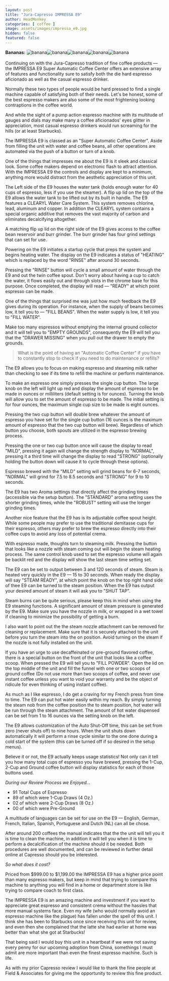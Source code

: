 ```yaml
---
layout: post
title: "Jura-Capresso IMPRESSA E9"
author: HeadMonkey
categories: [ coffee ]
image: assets/images/impressa_e9.jpg
hidden: false
featured: false
---
```

**Bananas:** ![banana]({{site.baseurl}}/assets/images/banana.png)![banana]({{site.baseurl}}/assets/images/banana.png)![banana]({{site.baseurl}}/assets/images/banana.png)![banana]({{site.baseurl}}/assets/images/banana.png)![banana]({{site.baseurl}}/assets/images/banana.png)<br><br>Continuing on with the Jura-Capresso tradition of fine coffee products — the IMPRESSA E9 Super Automatic Coffee Center offers an extensive array of features and functionality sure to satisfy both the die hard espresso aficionado as well as the casual espresso drinker.

Normally these two types of people would be hard pressed to find a single machine capable of satisfying both of their needs. Let's be honest, some of the best espresso makers are also some of the most frightening looking contraptions in the coffee world.

And while the sight of a pump action espresso machine with its multitude of gauges and dials may make many a coffee aficionados' eyes glitter in appreciation, most casual espresso drinkers would run screaming for the hills (or at least Starbucks).

The IMPRESSA E9 is classed as an "Super Automatic Coffee Center". Aside from filling the unit with water and coffee beans, all other operations are automated via the push of a button or turn of a knob.

One of the things that impresses me about the E9 is it sleek and classical look. Some coffee makers depend on electronic flash to attract attention. With the IMPRESSA E9 the controls and display are kept to a minimum, anything more would distract from the aesthetic appreciation of this unit.

The Left side of the E9 houses the water tank (holds enough water for 40 cups of espresso, less if you use the steamer). A flip up lid on the top of the E9 allows the water tank to be lifted out by its built in handle. The E9 features a CLEARYL Water Care System. This system removes chlorine, lead, aluminum and copper. In addition the CLEARYL system contains a special organic additive that removes the vast majority of carbon and eliminates decalcifying altogether.

A matching flip up lid on the right side of the E9 gives access to the coffee bean reservoir and burr grinder. The burr grinder has four grind settings that can set for use.

Powering on the E9 initiates a startup cycle that preps the system and begins heating water. The display on the E9 indicates a status of "HEATING" which is replaced by the word "RINSE" after around 30 seconds.

Pressing the "RINSE" button will cycle a small amount of water through the E9 and out the twin coffee spout. Don't worry about having a cup to catch the water, it flows easily out and through slots in the chrome base for this purpose. Once completed, the display will read — "READY" at which point espresso can be made.

One of the things that surprised me was just how much feedback the E9 gives during its operation. For instance, when the supply of beans becomes low, it tell you to — "FILL BEANS". When the water supply is low, it tell you to "FILL WATER".

Make too many espressos without emptying the internal ground collector and it will tell you to "EMPTY GROUNDS", consequently the E9 will tell you that the "DRAWER MISSING" when you pull out the drawer to empty the grounds.

> What is the point of having an "Automatic Coffee Center" if you have to constantly stop to check if you need to do maintenance or refills?

The E9 allows you to focus on making espresso and steaming milk rather than checking to see if its time to refill the machine or perform maintenance.

To make an espresso one simply presses the single cup button. The large knob on the left will light up red and display the amount of espresso to be made in ounces or milliliters (default setting is for ounces). Turning the knob will allow you to set the amount of espresso to be made. The initial setting is for four ounces, the maximum single cup size to be made is eight ounces.

Pressing the two cup button will double brew whatever the amount of espresso you have set for the single cup button (16 ounces is the maximum amount of espresso that the two cup button will brew). Regardless of which button you choose, both spouts are utilized in the espresso brewing process.

Pressing the one or two cup button once will cause the display to read "MILD", pressing it again will change the strength display to "NORMAL", pressing it a third time will change the display to read "STRONG" (optionally holding the button down will cause it to cycle through these options).

Espresso brewed with the "MILD" setting will grind beans for 6-7 seconds, "NORMAL" will grind for 7.5 to 8.5 seconds and "STRONG" for 9 to 10 seconds.

The E9 has two Aroma settings that directly affect the grinding times (accessible via the setup button). The "STANDARD" aroma setting uses the shorter grinding times, while the "ROBUST" setting will use the longer grinding times.

Another nice feature that the E9 has is its adjustable coffee spout height. While some people may prefer to use the traditional demitasse cups for their espresso, others may prefer to brew the espresso directly into their coffee cups to avoid any loss of potential crema.

With espresso made, thoughts turn to steaming milk. Pressing the button that looks like a nozzle with steam coming out will begin the steam heating process. The same control knob used to set the espresso volume will again be backlit red and the display will show the last steam time setting set.

The E9 can be set to output between 3 and 120 seconds of steam. Steam is heated very quickly in the E9 — 15 to 30 seconds. When ready the display will say "STEAM READY", at which point the knob on the top right hand side of thee E9 can be turned to the steam position. When the E9 has output your desired amount of steam it will ask you to "SHUT TAP".

Steam burns can be quite serious, please keep this in mind when using the E9 steaming functions. A significant amount of steam pressure is generated by the E9. Make sure you have the nozzle in milk, or wrapped in a wet towel if cleaning to minimize the possibility of getting a burn.

I also want to point out the the steam nozzle attachment can be removed for cleaning or replacement. Make sure that it is securely attached to the unit before you turn the steam into the on position. Avoid turning on the steam if the nozzle is not fully installed on the unit.

If you have an urge to use decaffeinated or pre-ground flavored coffee, there is a special button on the front of the unit that looks like a coffee scoop. When pressed the E9 will tell you to "FILL POWDER". Open the lid on the top middle of the unit and fill the funnel with one or two scoops of ground coffee (Do not use more than two scoops of coffee, and never use instant coffee unless you want to void your warranty and be the object of ridicule for even thinking of using instant coffee).

As much as I like espresso, I do get a craving for my French press from time to time. The E9 can put hot water easily within my reach. By simply turning the steam nob from the coffee position the to steam position, hot water will be run through the steam attachment. The amount of hot water dispensed can be set from 1 to 16 ounces via the setting knob on the left.

The E9 allows customization of the Auto Shut-Off time, this can be set from zero (never shuts off) to nine hours. When the unit shuts down automatically it will perform a rinse cycle similar to the one done during a cold start of the system (this can be turned off if so desired in the setup menus).

Believe it or not, the E9 actually keeps usage statistics! Not only can it tell you how many total cups of espresso you have brewed, pressing the 1-Cup, 2-Cup and Ground coffee button will display statistics for each of those buttons used.

*During our Review Process we Enjoyed…*

* 91 Total Cups of Espresso
* 89 of which were 1-Cup Draws (4 Oz.)
* 02 of which were 2-Cup Draws (8 Oz.)
* 00 of which were Pre-Ground

A multitude of languages can be set for use on the E9 — English, German, French, Italian, Spanish, Portuguese and Dutch (NL) can all be chose.

After around 200 coffees the manual indicates that the the unit will tell you it is time to clean the machine, in addition it will tell you when it is time to perform a decalcification of the machine should it be needed. Both procedures are well documented, and can be reviewed in further detail online at Capresso should you be interested.

*So what does it cost?*

Priced from $999.00 to $1,199.00 the IMPRESSA E9 has a higher price point than many espresso makers, but keep in mind that trying to compare this machine to anything you will find in a home or department store is like trying to compare coach to first class.

The IMPRESSA E9 is an amazing machine and investment if you want to appreciate great espresso and consistent crema without the hassles that more manual systems face. Even my wife (who would normally avoid an espresso machine like the plague) has fallen under the spell of this unit. I think she has been to Starbucks once since receiving this unit for review, and even then she complained that the latte she had earlier at home was better than what she got at Starbucks!

That being said I would buy this unit in a heartbeat if we were not saving every penny for our upcoming adoption from China, somethings I must admit are more important than even the finest espresso machine. Such is life.

As with my prior Capresso review I would like to thank the fine people at Field & Associates for giving me the opportunity to review this fine product. 
